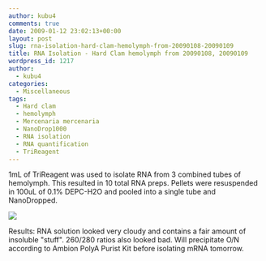 ```yaml
---
author: kubu4
comments: true
date: 2009-01-12 23:02:13+00:00
layout: post
slug: rna-isolation-hard-clam-hemolymph-from-20090108-20090109
title: RNA Isolation - Hard Clam hemolymph from 20090108, 20090109
wordpress_id: 1217
author:
  - kubu4
categories:
  - Miscellaneous
tags:
  - Hard clam
  - hemolymph
  - Mercenaria mercenaria
  - NanoDrop1000
  - RNA isolation
  - RNA quantification
  - TriReagent
---
```


1mL of TriReagent was used to isolate RNA from 3 combined tubes of hemolymph. This resulted in 10 total RNA preps. Pellets were resuspended in 100uL of 0.1% DEPC-H2O and pooled into a single tube and NanoDropped.

![](http://eagle.fish.washington.edu/Arabidopsis/RNA%20Spec%20Readings/20090112%20RNA%20SJW.jpg)

Results: RNA solution looked very cloudy and contains a fair amount of insoluble "stuff". 260/280 ratios also looked bad. Will precipitate O/N according to Ambion PolyA Purist Kit before isolating mRNA tomorrow.
